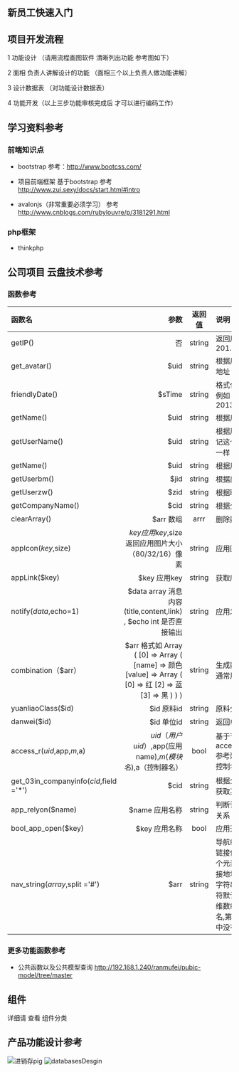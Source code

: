## 新员工快速入门


## 项目开发流程

 1 功能设计 （请用流程画图软件 清晰列出功能 参考图如下）

 2  面相 负责人讲解设计的功能 （面相三个以上负责人做功能讲解）

 3 设计数据表 （对功能设计数据表）

 4 功能开发（以上三步功能审核完成后 才可以进行编码工作）


## 学习资料参考

### 前端知识点

- bootstrap 参考：http://www.bootcss.com/

- 项目前端框架 基于bootstrap 参考 http://www.zui.sexy/docs/start.html#intro

- avalonjs（非常重要必须学习） 参考 http://www.cnblogs.com/rubylouvre/p/3181291.html

### php框架

- thinkphp


## 公司项目 云盘技术参考


### 函数参考

| 函数名      |    参数 | 返回值  |  说明 |
| :-------- | --------:| :--: |:-------|
| getIP()  | 否 | string   |  返回用户ip地址  例如 201.23.12.33|
| get_avatar()|$uid|string| 根据用户uid 返回用户会员头像地址|
| friendlyDate()|$sTime|string| 格式化时间 返回友好的时间格式 例如 “三分钟之前”。传统时间 2013-10-23 10:20:21|
| getName()|$uid|string| 根据用户uid 返回用户的姓名 |
| getUserName()|$uid|string|根据用户uid 返回用户的账号 切记这个账号是注册账号和姓名不一样 |
| getName()|$uid|string| 根据用户uid 返回用户的姓名 |
| getUserbm()|$jid|string|根据部门jid  返回用部门名称 |
| getUserzw()|$zid|string|根据职位zid  返回用职位名称 |
| getCompanyName()|$cid|string|根据公司cid  返回公司名称 |
| clearArray()|$arr 数组|arrr|删除数组中空字符 空值  |
| appIcon($key,$size)|$key 应用key ,$size 返回应用图片大小（80/32/16）像素|string|应用图片地址  |
| appLink($key)|$key 应用key|string| 获取应用链接地址 |
|  notify($data,$echo=1)|$data   array 消息内容(title,content,link)  ,  $echo   int   是否直接输出|string| 应用发送通知 |
| combination（$arr）|$arr 格式如 Array ( [0] => Array ( [name] => 颜色 [value] => Array ( [0] => 红 [2] => 蓝 [3] => 黑 ) ) ) |string| 生成数组元素的组合 产品多规格通常用到 |
| yuanliaoClass($id)|$id 原料id|string| 原料分类名称 |
| danwei($id)|$id 单位id|string| 返回单位名称 个，元 |
| access_r($uid,$app,$m,$a)|$uid（用户uid）,$app(应用name),$m(模块名),$a（控制器名）|bool| 基于节点的权限判断   例如 access_r(2,Product,Index,dell)  参考建议用tp常量方式获取 模块 控制名 |
| get_03in_companyinfo($cid,$field ='*')|$cid |string| 根据公司cid 获取公司名称  可以获取其他公司名称 |
| app_relyon($name)|$name 应用名称|string| 判断该应用是否有其他应用依赖关系 |
| bool_app_open($key)|$key 应用名称|bool| 应用开启关闭判断|
| nav_string($array,$split ='#')|$arr|string|  导航组装  二种模式 : 1二维数组,链接信息由其中的数组组成,第一个元素为链接名,第二个元素为链接地址; 2一维数组,链接信息由字符串组成,由分隔符隔开,分隔符默认为#号导航组装 $array 二维数组,元素中第一个参数为导航名,第二个为链接地址,如果元素中没有链接,则a=javascript:|



### 更多功能函数参考

* 公共函数以及公共模型查询  http://192.168.1.240/ranmufei/pubic-model/tree/master



## 组件


详细请 查看 组件分类 



## 产品功能设计参考


![进销存pig](http://192.168.1.240/uploads/ranmufei/apps/1d864819e6/%E8%BF%9B%E9%94%80%E5%AD%98pig.jpg)
![databasesDesgin](http://192.168.1.240/uploads/ranmufei/apps/1071e4f873/databasesDesgin.png)
